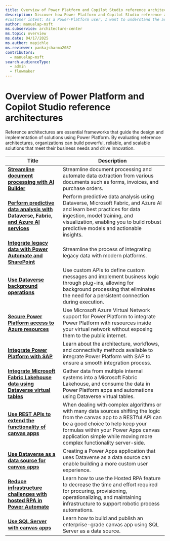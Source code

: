 ```yaml
---
title: Overview of Power Platform and Copilot Studio reference architectures
description: Discover how Power Platform and Copilot Studio reference architectures can help you build scalable, reliable solutions tailored to your business needs.
#customer intent: As a Power-Platform user, I want to understand the architectures of Power Platform so that I can build scalable and reliable solutions.
author: manuelap-msft
ms.subservice: architecture-center
ms.topic: overview
ms.date: 04/17/2025
ms.author: mapichle
ms.reviewer: pankajsharma2087
contributors: 
  - manuelap-msft
search.audienceType: 
  - admin
  - flowmaker
---
```


# Overview of Power Platform and Copilot Studio reference architectures

Reference architectures are essential frameworks that guide the design and implementation of solutions using Power Platform. By evaluating reference architectures, organizations can build powerful, reliable, and scalable solutions that meet their business needs and drive innovation.

| Title | Description |
| --- | --- |
| **[Streamline document processing with AI Builder](ai-document-processing.md)** | Streamline document processing and automate data extraction from various documents such as forms, invoices, and purchase orders. |
| **[Perform predictive data analysis with Dataverse, Fabric, and Azure AI services](ai-predictive-data-analysis.md)** | Perform predictive data analysis using Dataverse, Microsoft Fabric, and Azure AI and learn best practices for data ingestion, model training, and visualization, enabling you to build robust predictive models and actionable insights. |
| **[Integrate legacy data with Power Automate and SharePoint](../reference-architectures/app-legacy-data-integration.md)** | Streamline the process of integrating legacy data with modern platforms. |
| **[Use Dataverse background operations](dataverse-background-operations.md)** | Use custom APIs to define custom messages and implement business logic through plug-ins, allowing for background processing that eliminates the need for a persistent connection during execution. |
| **[Secure Power Platform access to Azure resources](secure-access-azure-resources.md)** | Use Microsoft Azure Virtual Network support for Power Platform to integrate Power Platform with resources inside your virtual network without exposing them to the public internet. |
| **[Integrate Power Platform with SAP](arch-pattern-sap.md)** | Learn about the architecture, workflows, and connectivity methods available to integrate Power Platform with SAP to ensure a smooth integration process. |
| **[​Integrate Microsoft Fabric Lakehouse data using Dataverse virtual tables](app-integrate-lakehouse.md)** | Gather data from multiple internal systems into a Microsoft Fabric Lakehouse, and consume the data in Power Platform apps and automations using Dataverse virtual tables. |
| **[Use REST APIs to extend the functionality of canvas apps](custom-connector-canvas.md)** | When dealing with complex algorithms or with many data sources shifting the logic from the canvas app to a RESTful API can be a good choice to help keep your formulas within your  Power Apps canvas application simple while moving more complex functionality server-side. |
| **[Use Dataverse as a data source for canvas apps​](dataverse-canvas-app.md)** | Creating a Power Apps application that uses Dataverse as a data source can enable building a more custom user experience. |
| **[Reduce infrastructure challenges with hosted RPA in Power Automate​](rpa-scale-operations.md)** | Learn how to use the Hosted RPA feature to decrease the time and effort required for procuring, provisioning, operationalizing, and maintaining infrastructure to support robotic process automations. |
| **[Use SQL Server with canvas apps​](sqlserver-canvas-app.md)** | Learn how to build and publish an enterprise-grade canvas app using SQL Server as a data source. |
